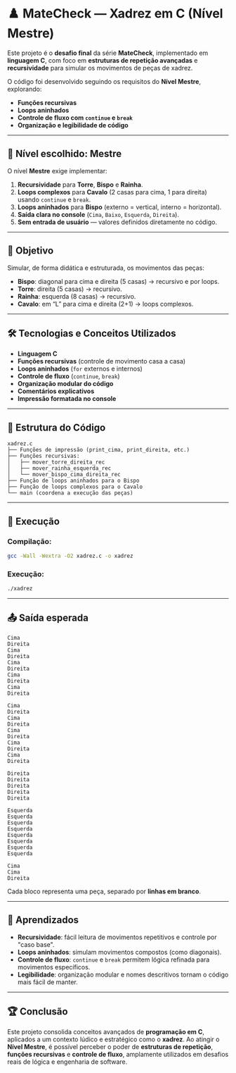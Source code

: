 # ♟️ MateCheck — Xadrez em C (Nível Mestre)

Este projeto é o **desafio final** da série **MateCheck**, implementado em **linguagem C**, com foco em **estruturas de repetição avançadas** e **recursividade** para simular os movimentos de peças de xadrez.

O código foi desenvolvido seguindo os requisitos do **Nível Mestre**, explorando:
- **Funções recursivas**
- **Loops aninhados**
- **Controle de fluxo com `continue` e `break`**
- **Organização e legibilidade de código**

---

## 📌 Nível escolhido: **Mestre**
O nível **Mestre** exige implementar:
1. **Recursividade** para **Torre**, **Bispo** e **Rainha**.
2. **Loops complexos** para **Cavalo** (2 casas para cima, 1 para direita) usando `continue` e `break`.
3. **Loops aninhados** para **Bispo** (externo = vertical, interno = horizontal).
4. **Saída clara no console** (`Cima`, `Baixo`, `Esquerda`, `Direita`).
5. **Sem entrada de usuário** — valores definidos diretamente no código.

---

## 🎯 Objetivo
Simular, de forma didática e estruturada, os movimentos das peças:
- **Bispo**: diagonal para cima e direita (5 casas) → recursivo e por loops.
- **Torre**: direita (5 casas) → recursivo.
- **Rainha**: esquerda (8 casas) → recursivo.
- **Cavalo**: em “L” para cima e direita (2+1) → loops complexos.

---

## 🛠️ Tecnologias e Conceitos Utilizados
- **Linguagem C**
- **Funções recursivas** (controle de movimento casa a casa)
- **Loops aninhados** (`for` externos e internos)
- **Controle de fluxo** (`continue`, `break`)
- **Organização modular do código**
- **Comentários explicativos**
- **Impressão formatada no console**

---

## 📂 Estrutura do Código

```plaintext
xadrez.c
├── Funções de impressão (print_cima, print_direita, etc.)
├── Funções recursivas:
│   ├── mover_torre_direita_rec
│   ├── mover_rainha_esquerda_rec
│   └── mover_bispo_cima_direita_rec
├── Função de loops aninhados para o Bispo
├── Função de loops complexos para o Cavalo
└── main (coordena a execução das peças)
````

---

## 📜 Execução

### Compilação:

```bash
gcc -Wall -Wextra -O2 xadrez.c -o xadrez
```

### Execução:

```bash
./xadrez
```

---

## 📤 Saída esperada

```
Cima
Direita
Cima
Direita
Cima
Direita
Cima
Direita
Cima
Direita

Cima
Direita
Cima
Direita
Cima
Direita
Cima
Direita
Cima
Direita

Direita
Direita
Direita
Direita
Direita

Esquerda
Esquerda
Esquerda
Esquerda
Esquerda
Esquerda
Esquerda
Esquerda

Cima
Cima
Direita
```

Cada bloco representa uma peça, separado por **linhas em branco**.

---

## 📖 Aprendizados

* **Recursividade**: fácil leitura de movimentos repetitivos e controle por "caso base".
* **Loops aninhados**: simulam movimentos compostos (como diagonais).
* **Controle de fluxo**: `continue` e `break` permitem lógica refinada para movimentos específicos.
* **Legibilidade**: organização modular e nomes descritivos tornam o código mais fácil de manter.

---

## 🏆 Conclusão

Este projeto consolida conceitos avançados de **programação em C**, aplicados a um contexto lúdico e estratégico como o **xadrez**.
Ao atingir o **Nível Mestre**, é possível perceber o poder de **estruturas de repetição**, **funções recursivas** e **controle de fluxo**, amplamente utilizados em desafios reais de lógica e engenharia de software.